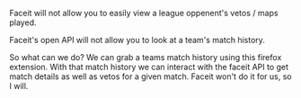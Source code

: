 Faceit will not allow you to easily view a league oppenent's vetos / maps played.

Faceit's open API will not allow you to look at a team's match history.

So what can we do? We can grab a teams match history using this firefox extension. With that match history we can interact with the faceit API to get match details as well as vetos for a given match. Faceit won't do it for us, so I will.
